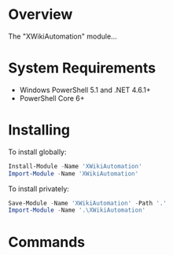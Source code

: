 # Overview

The "XWikiAutomation" module...

# System Requirements

* Windows PowerShell 5.1 and .NET 4.6.1+
* PowerShell Core 6+

# Installing

To install globally:

```powershell
Install-Module -Name 'XWikiAutomation'
Import-Module -Name 'XWikiAutomation'
```

To install privately:

```powershell
Save-Module -Name 'XWikiAutomation' -Path '.'
Import-Module -Name '.\XWikiAutomation'
```

# Commands
